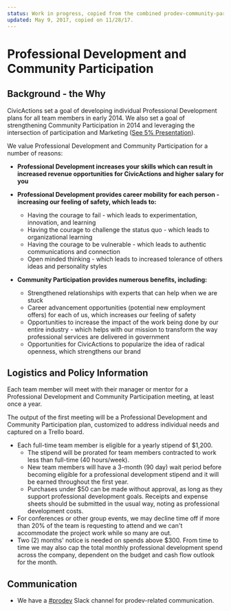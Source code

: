 ```yaml
---
status: Work in progress, copied from the combined prodev-community-participation file before it was split into two topics
updated: May 9, 2017, copied on 11/28/17.
---
```


# Professional Development and Community Participation

## Background - the Why

CivicActions set a goal of developing individual Professional Development plans for all team members in early 2014. We also set a goal of strengthening Community Participation in 2014 and leveraging the intersection of participation and Marketing ([See 5% Presentation](https://docs.google.com/presentation/d/1GuEXsq8m80Sl9Jk2GE_b2oKsk38F11Vc5m7B8M8rGaA/edit#slide=id.g235778c_0_2)).

We value Professional Development and Community Participation for a number of reasons:

- **Professional Development increases your skills which can result in increased revenue opportunities for CivicActions and higher salary for you**

- **Professional Development provides career mobility for each person - increasing our feeling of safety, which leads to:**

  - Having the courage to fail - which leads to experimentation, innovation, and learning
  - Having the courage to challenge the status quo - which leads to organizational learning
  - Having the courage to be vulnerable - which leads to authentic communications and connection
  - Open minded thinking - which leads to increased tolerance of others ideas and personality styles

- **Community Participation provides numerous benefits, including:**

  - Strengthened relationships with experts that can help when we are stuck
  - Career advancement opportunities (potential new employment offers) for each of us, which increases our feeling of safety
  - Opportunities to increase the impact of the work being done by our entire industry - which helps with our mission to transform the way professional services are delivered in government
  - Opportunities for CivicActions to popularize the idea of radical openness, which strengthens our brand

## Logistics and Policy Information

Each team member will meet with their manager or mentor for a Professional Development and Community Participation meeting, at least once a year.

The output of the first meeting will be a Professional Development and Community Participation plan, customized to address individual needs and captured on a Trello board.

<!-- prettier-ignore-start -->

- Each full-time team member is eligible for a yearly stipend of $1,200.
  - The stipend will be prorated for team members contracted to work less than full-time (40 hours/week).
  - New team members will have a 3-month (90 day) wait period before becoming eligible for a professional development stipend and it will be earned throughout the first year.
  - Purchases under $50 can be made without approval, as long as they support professional development goals. Receipts and expense sheets should be submitted in the usual way, noting as professional development costs.
- For conferences or other group events, we may decline time off if more than 20% of the team is requesting to attend and we can't accommodate the project work while so many are out.
- Two (2) months' notice is needed on spends above $300. From time to time we may also cap the total monthly professional development spend across the company, dependent on the budget and cash flow outlook for the month.

<!-- prettier-ignore-end -->

## Communication

- We have a [#prodev](https://civicactions.slack.com/messages/prodev) Slack channel for prodev-related communication.

